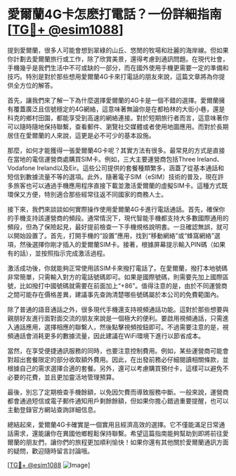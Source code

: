 # 愛爾蘭4G卡怎麽打電話？一份詳細指南[[TG💪+ @esim1088](https://t.me/s/esim1088)]

提到愛爾蘭，很多人可能會想到翠綠的山丘、悠閒的牧場和壯麗的海岸線。但如果你計劃去愛爾蘭旅行或工作，除了欣賞美景，還得考慮到通訊問題。在現代社會，手機幾乎是我們生活中不可或缺的一部分，而在國外使用手機更需要一定的準備和技巧。特別是對於那些想用愛爾蘭4G卡來打電話的朋友來說，這篇文章將為你提供全方位的解答。

首先，讓我們來了解一下為什麼選擇愛爾蘭的4G卡是一個不錯的選擇。愛爾蘭擁有覆蓋廣泛且信號穩定的4G網絡，這意味著無論你是在都柏林的大街小巷，還是科克的鄉村田園，都能享受到高速的網絡連接。對於短期旅行者而言，這意味著你可以隨時隨地保持聯繫，查看郵件、瀏覽社交媒體或者使用地圖應用。而對於長期居住在愛爾蘭的人來說，這更是必不可少的基本設施。

那麼，如何才能獲得一張愛爾蘭4G卡呢？其實方法有很多。最常見的方式是直接在當地的電信運營商處購買SIM卡。例如，三大主要運營商包括Three Ireland、Vodafone Ireland以及Eir。這些公司提供的套餐種類繁多，涵蓋了從基本通話和短信到數據流量不等的選項。此外，隨著電子SIM（eSIM）技術的普及，現在許多旅客也可以通過手機應用程序直接下載並激活愛爾蘭的虛擬SIM卡。這種方式既環保又方便，特別適合那些經常往返不同國家的商務人士。

接下來，我們來談談如何實際操作使用愛爾蘭4G卡進行電話通話。首先，確保你的手機支持該運營商的頻段。通常情況下，現代智能手機都支持大多數國際通用的頻段，但為了保險起見，最好提前檢查一下手機規格說明書。一旦確認無誤，就可以開始設置了。首先，打開手機的“設置”應用，找到“移動網絡”或“蜂窩網絡”選項，然後選擇你剛才插入的愛爾蘭SIM卡。接著，根據屏幕提示輸入PIN碼（如果有的話），並按照指示完成激活過程。

激活成功後，你就能夠正常使用該SIM卡來撥打電話了。在愛爾蘭，撥打本地號碼非常簡單，只需輸入對方的電話號碼即可。如果是國際號碼，則需要先加上國際區號，比如撥打中國號碼就需要在前面加上“+86”。值得注意的是，由於不同運營商之間可能存在價格差異，建議事先查詢清楚哪些號碼屬於本公司的免費範圍內。

除了普通的語音通話之外，很多現代手機還支持視頻通話功能。這對於那些想要與親朋好友進行面對面交流的朋友來說是一個極大的便利。要啟用視頻通話，只需進入通話應用，選擇相應的聯繫人，然後點擊視頻按鈕即可。不過需要注意的是，視頻通話會消耗更多的數據流量，因此建議在WiFi環境下進行以節省成本。

當然，在享受便捷通訊服務的同時，也要注意控制費用。例如，某些運營商可能會對超出套餐限定的部分收取額外費用。因此，在出發前務必仔細閱讀相關條款，並根據自己的需求選擇合適的套餐。另外，還可以考慮購買預付卡，這樣可以避免不必要的花費，並且更加靈活地管理預算。

最後，別忘了定期檢查手機餘額，以免因欠費而導致服務中斷。一般來說，運營商都會通過短信或電子郵件通知用戶剩餘餘額，但如果你擔心錯過重要提醒，也可以主動登錄官方網站查詢詳細信息。

總結起來，愛爾蘭4G卡確實是一個實用且經濟高效的選擇。它不僅能滿足日常通話需求，還能讓你在異國他鄉輕鬆保持聯繫。希望這篇指南能夠幫助到即將前往愛爾蘭的朋友們，讓你們的旅程更加順利愉快！如果你還有其他關於愛爾蘭通訊方面的疑問，歡迎隨時留言討論哦。

[[TG💪+ @esim1088](https://t.me/s/esim1088) ![Image](https://i.postimg.cc/4NQfJmqS/Snipaste-2025-05-13-00-14-12.png)]